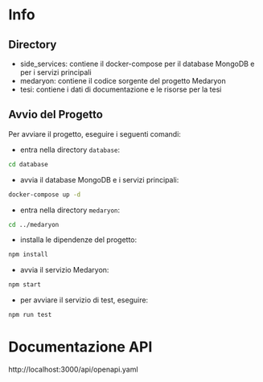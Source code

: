 # Info

## Directory
- side_services: contiene il docker-compose per il database MongoDB e per i servizi principali
- medaryon: contiene il codice sorgente del progetto Medaryon
- tesi: contiene i dati di documentazione e le risorse per la tesi

## Avvio del Progetto
Per avviare il progetto, eseguire i seguenti comandi:
- entra nella directory `database`:
```bash
cd database
```
- avvia il database MongoDB e i servizi principali:
```bash
docker-compose up -d
```
- entra nella directory `medaryon`:
```bash
cd ../medaryon
```
- installa le dipendenze del progetto:
```bash
npm install
```
- avvia il servizio Medaryon:
```bash
npm start
```
- per avviare il servizio di test, eseguire:
```bash
npm run test
```

# Documentazione API
http://localhost:3000/api/openapi.yaml
